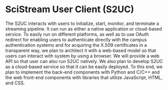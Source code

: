 # SciStream User Client (S2UC)

The S2UC interacts with users to initialize, start, monitor, and terminate a streaming pipeline.
It can run as either a native application or cloud-based service.
To easily run on different platforms, as well as to use OAuth redirect for enabling users to authenticate directly with the campus authentication systems and for acquiring the X.509 certificates in a transparent way, we plan to architect it with a web-based model so that users can interact with system by using a browser.
We will provide a web API so that user can also run S2UC natively.
We also plan to develop S2UC as a cloud-based service so that it can be easily deployed.
To this end, we plan to implement the back-end components with Python and C/C++ and the web front-end components with libraries that utilize JavaScript, HTML, and CSS.
